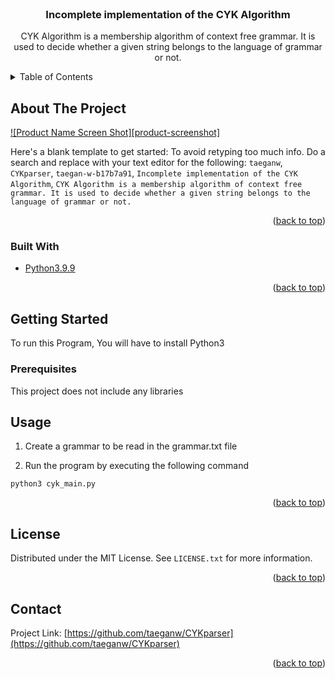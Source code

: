 <div id="top"></div>

<!-- PROJECT LOGO -->
<br />
<div align="center">
 
<h3 align="center">Incomplete implementation of the CYK Algorithm</h3>

  <p align="center">
    CYK Algorithm is a membership algorithm of context free grammar. It is used to decide whether a given string belongs to the language of grammar or not.
    <br />
  </p>
</div>



<!-- TABLE OF CONTENTS -->
<details>
  <summary>Table of Contents</summary>
  <ol>
    <li>
      <a href="#about-the-project">About The Project</a>
      <ul>
        <li><a href="#built-with">Built With</a></li>
      </ul>
    </li>
    <li>
      <a href="#getting-started">Getting Started</a>
      <ul>
        <li><a href="#prerequisites">Prerequisites</a></li>
        <li><a href="#installation">Installation</a></li>
      </ul>
    </li>
    <li><a href="#usage">Usage</a></li>
    <li><a href="#roadmap">Roadmap</a></li>
    <li><a href="#contributing">Contributing</a></li>
    <li><a href="#license">License</a></li>
    <li><a href="#contact">Contact</a></li>
    <li><a href="#acknowledgments">Acknowledgments</a></li>
  </ol>
</details>



<!-- ABOUT THE PROJECT -->
## About The Project

[![Product Name Screen Shot][product-screenshot]](https://example.com)

Here's a blank template to get started: To avoid retyping too much info. Do a search and replace with your text editor for the following: `taeganw`, `CYKparser`, `taegan-w-b17b7a91`, `Incomplete implementation of the CYK Algorithm`, `CYK Algorithm is a membership algorithm of context free grammar. It is used to decide whether a given string belongs to the language of grammar or not.`

<p align="right">(<a href="#top">back to top</a>)</p>



### Built With

<!-- * [Next.js](https://nextjs.org/) -->
<!-- * [React.js](https://reactjs.org/) -->
<!-- * [Vue.js](https://vuejs.org/) -->
<!-- * [Angular](https://angular.io/) -->
<!-- * [Svelte](https://svelte.dev/) -->
<!-- * [Laravel](https://laravel.com) -->
<!-- * [Bootstrap](https://getbootstrap.com) -->
<!-- * [JQuery](https://jquery.com) -->
* [Python3.9.9](https://python.org)

<p align="right">(<a href="#top">back to top</a>)</p>



<!-- GETTING STARTED -->
## Getting Started

To run this Program, You will have to install Python3


### Prerequisites

This project does not include any libraries

<!-- ### Installation -->


<!-- <p align="right">(<a href="#top">back to top</a>)</p> -->



<!-- USAGE EXAMPLES -->
## Usage

1. Create a grammar to be read in the grammar.txt file

2. Run the program by executing the following command

 ```python3 cyk_main.py```

<p align="right">(<a href="#top">back to top</a>)</p>



<!-- LICENSE -->
## License

Distributed under the MIT License. See `LICENSE.txt` for more information.

<p align="right">(<a href="#top">back to top</a>)</p>



<!-- CONTACT -->
## Contact


Project Link: [https://github.com/taeganw/CYKparser](https://github.com/taeganw/CYKparser)

<p align="right">(<a href="#top">back to top</a>)</p>


<!-- MARKDOWN LINKS & IMAGES -->
<!-- https://www.markdownguide.org/basic-syntax/#reference-style-links -->
[contributors-shield]: https://img.shields.io/github/contributors/taeganw/CYKparser.svg?style=for-the-badge
[contributors-url]: https://github.com/taeganw/CYKparser/graphs/contributors
[forks-shield]: https://img.shields.io/github/forks/taeganw/CYKparser.svg?style=for-the-badge
[forks-url]: https://github.com/taeganw/CYKparser/network/members
[stars-shield]: https://img.shields.io/github/stars/taeganw/CYKparser.svg?style=for-the-badge
[stars-url]: https://github.com/taeganw/CYKparser/stargazers
[issues-shield]: https://img.shields.io/github/issues/taeganw/CYKparser.svg?style=for-the-badge
[issues-url]: https://github.com/taeganw/CYKparser/issues
[license-shield]: https://img.shields.io/github/license/taeganw/CYKparser.svg?style=for-the-badge
[license-url]: https://github.com/taeganw/CYKparser/blob/master/LICENSE.txt
[linkedin-shield]: https://img.shields.io/badge/-LinkedIn-black.svg?style=for-the-badge&logo=linkedin&colorB=555
[linkedin-url]: https://linkedin.com/in/taegan-w-b17b7a91